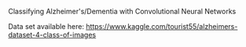 Classifying Alzheimer's/Dementia with Convolutional Neural Networks


Data set available here: https://www.kaggle.com/tourist55/alzheimers-dataset-4-class-of-images
